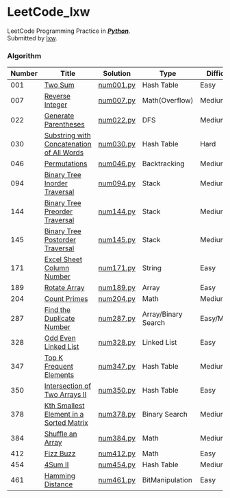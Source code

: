 LeetCode_lxw
============

LeetCode Programming Practice in _**[Python](https://docs.python.org/2.7/library/index.html)**_.  
Submitted by [lxw](http://xiaoweiliu.cn).</br>  

### Algorithm

| **Number** | **Title** | **Solution** | **Type** | **Difficulty** |
| --- | ------ | -------- | ---------- | -------- |
| 001 | [Two Sum](https://leetcode.com/problems/two-sum/) | [num001.py](https://github.com/We-Hack/LeetCode/blob/master/lxw/num001/num001.py) | Hash Table | Easy |
| 007 | [Reverse Integer](https://leetcode.com/problems/reverse-integer/) | [num007.py](https://github.com/We-Hack/LeetCode/blob/master/lxw/num007/num007.py) | Math(Overflow) | Medium |
| 022 | [Generate Parentheses](https://leetcode.com/problems/generate-parentheses/) | [num022.py](https://github.com/We-Hack/LeetCode/blob/master/lxw/num022/num022.py) | DFS | Medium |
| 030 | [Substring with Concatenation of All Words](https://leetcode.com/problems/substring-with-concatenation-of-all-words/) | [num030.py](https://github.com/We-Hack/LeetCode/blob/master/lxw/num030/num030.py) | Hash Table | Hard |
| 046 | [Permutations](https://leetcode.com/problems/permutations/) | [num046.py](https://github.com/We-Hack/LeetCode/blob/master/lxw/num046/num046.py) | Backtracking | Medium |
| 094 | [Binary Tree Inorder Traversal](https://leetcode.com/problems/binary-tree-inorder-traversal/) | [num094.py](https://github.com/We-Hack/LeetCode/blob/master/lxw/num094/num094.py) | Stack | Medium |
| 144 | [Binary Tree Preorder Traversal](https://leetcode.com/problems/binary-tree-preorder-traversal/description/) | [num144.py](https://github.com/We-Hack/LeetCode/blob/master/lxw/num144/num144.py) | Stack | Medium |
| 145 | [Binary Tree Postorder Traversal](https://leetcode.com/problems/binary-tree-postorder-traversal/) | [num145.py](https://github.com/We-Hack/LeetCode/blob/master/lxw/num145/num145.py) | Stack | Medium |
| 171 | [Excel Sheet Column Number](https://leetcode.com/problems/excel-sheet-column-number/) | [num171.py](https://github.com/We-Hack/LeetCode/blob/master/lxw/num171/num171.py) | String | Easy |
| 189 | [Rotate Array](https://leetcode.com/problems/rotate-array/description/) | [num189.py](https://github.com/We-Hack/LeetCode/blob/master/lxw/num189/num189.py) | Array | Easy |
| 204 | [Count Primes](https://leetcode.com/problems/count-primes/) | [num204.py](https://github.com/We-Hack/LeetCode/blob/master/lxw/num204/num204.py) | Math | Medium |
| 287 | [Find the Duplicate Number](https://leetcode.com/problems/find-the-duplicate-number/) | [num287.py](https://github.com/We-Hack/LeetCode/blob/master/lxw/num287/num287.py) | Array/Binary Search | Easy/Medium |
| 328 | [Odd Even Linked List](https://leetcode.com/problems/odd-even-linked-list/) | [num328.py](https://github.com/We-Hack/LeetCode/blob/master/lxw/num328/num328.py) | Linked List | Easy |
| 347 | [Top K Frequent Elements](https://leetcode.com/problems/top-k-frequent-elements/description/) | [num347.py](https://github.com/We-Hack/LeetCode/blob/master/lxw/num347/num347.py) | Hash Table | Medium |
| 350 | [Intersection of Two Arrays II](https://leetcode.com/problems/intersection-of-two-arrays-ii/description/) | [num350.py](https://github.com/We-Hack/LeetCode/blob/master/lxw/num350/num350.py) | Hash Table | Easy |
| 378 | [Kth Smallest Element in a Sorted Matrix](https://leetcode.com/problems/kth-smallest-element-in-a-sorted-matrix/description/) | [num378.py](https://github.com/We-Hack/LeetCode/blob/master/lxw/num378/num378.py) | Binary Search | Medium |
| 384 | [Shuffle an Array](https://leetcode.com/problems/shuffle-an-array/description/) | [num384.py](https://github.com/We-Hack/LeetCode/blob/master/lxw/num384/num384.py) | Math | Medium |
| 412 | [Fizz Buzz](https://leetcode.com/problems/fizz-buzz/) | [num412.py](https://github.com/We-Hack/LeetCode/blob/master/lxw/num412/num412.py) | Math | Easy |
| 454 | [4Sum II](https://leetcode.com/problems/4sum-ii/description/) | [num454.py](https://github.com/We-Hack/LeetCode/blob/master/lxw/num454/num454.py) | Hash Table | Medium |
| 461 | [Hamming Distance](https://leetcode.com/problems/hamming-distance/) | [num461.py](https://github.com/We-Hack/LeetCode/blob/master/lxw/num461/num461.py) | BitManipulation | Easy |
